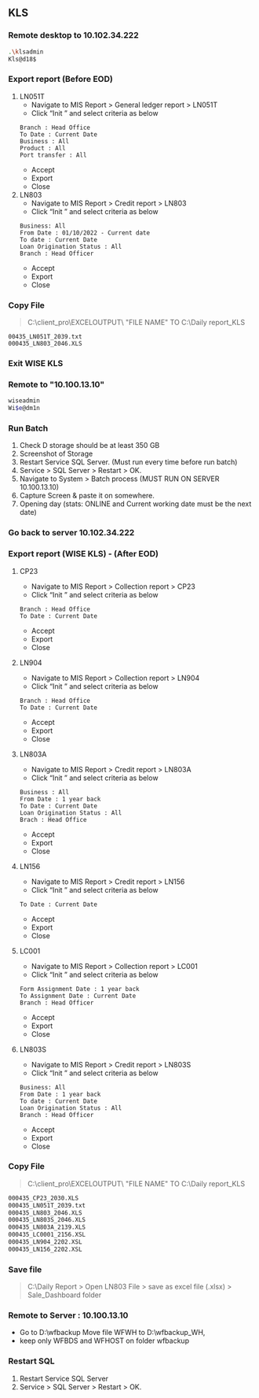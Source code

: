 ## KLS
### Remote desktop to 10.102.34.222
```bash
.\klsadmin
Kls@d18$
```
### Export report (Before EOD)
1. LN051T
   - Navigate to MIS Report > General ledger report > LN051T
   - Click “Init ” and select criteria as below
   ```
   Branch : Head Office
   To Date : Current Date 
   Business : All
   Product : All
   Port transfer : All
   ```
   - Accept
   - Export
   - Close
2. LN803
   - Navigate to MIS Report > Credit report > LN803
   - Click “Init ” and select criteria as below
   ```
   Business: All
   From Date : 01/10/2022 - Current date
   To date : Current Date 
   Loan Origination Status : All
   Branch : Head Officer
   ```
   - Accept
   - Export
   - Close
### Copy File
>C:\client_pro\EXCELOUTPUT\ "FILE NAME" TO C:\Daily report_KLS
   ```
   00435_LN051T_2039.txt
   000435_LN803_2046.XLS
   ```    
### Exit WISE KLS 
### Remote to "10.100.13.10"
```bash
wiseadmin
Wi$e@dm1n
```
### Run Batch
   1.  Check D storage should be at least 350 GB
   2.  Screenshot of Storage 
   3.  Restart Service SQL Server. (Must run every time before run batch)
   4.  Service > SQL Server > Restart > OK.
   5.  Navigate to System > Batch process (MUST RUN ON SERVER 10.100.13.10)
   6.  Capture Screen & paste it on somewhere.
   7.  Opening day (stats: ONLINE and Current working date must be the next date)

### Go back to server 10.102.34.222
### Export report (WISE KLS) - (After EOD)

1. CP23
   - Navigate to MIS Report > Collection report > CP23
   - Click “Init ” and select criteria as below
   ```
   Branch : Head Office 
   To Date : Current Date
   ```
   - Accept
   - Export
   - Close
   
2. LN904
   - Navigate to MIS Report > Collection report > LN904
   - Click “Init ” and select criteria as below
   ```
   Branch : Head Office 
   To Date : Current Date 
   ```
   - Accept
   - Export
   - Close
   
3. LN803A
   - Navigate to MIS Report > Credit report > LN803A
   - Click “Init ” and select criteria as below
   ```
   Business : All
   From Date : 1 year back
   To Date : Current Date 
   Loan Origination Status : All
   Brach : Head Office
   ```
   - Accept
   - Export
   - Close

4. LN156
   - Navigate to MIS Report > Credit report > LN156
   - Click “Init ” and select criteria as below
   ```
   To Date : Current Date 
   ```
   - Accept
   - Export
   - Close

5. LC001 
   - Navigate to MIS Report > Collection report > LC001
   - Click “Init ” and select criteria as below
   ```
   Form Assignment Date : 1 year back
   To Assignment Date : Current Date 
   Branch : Head Officer
   ```
   - Accept
   - Export
   - Close


6. LN803S
   - Navigate to MIS Report > Credit report > LN803S
   - Click “Init ” and select criteria as below
   ```
   Business: All
   From Date : 1 year back
   To date : Current Date 
   Loan Origination Status : All
   Branch : Head Officer
   ```
   - Accept
   - Export
   - Close


### Copy File
>C:\client_pro\EXCELOUTPUT\ "FILE NAME" TO C:\Daily report_KLS
```bash
000435_CP23_2030.XLS
000435_LN051T_2039.txt
000435_LN803_2046.XLS
000435_LN803S_2046.XLS
000435_LN803A_2139.XLS
000435_LC0001_2156.XSL
000435_LN904_2202.XSL
000435_LN156_2202.XSL
```   
### Save file 
>C:\Daily Report > Open LN803 File > save as excel file (.xlsx) > Sale_Dashboard folder 

### Remote to Server : 10.100.13.10
   - Go to D:\wfbackup Move file WFWH to D:\wfbackup_WH, 
   - keep only WFBDS and WFHOST on folder wfbackup

### Restart SQL 
   1.  Restart Service SQL Server
   2.  Service > SQL Server > Restart > OK.
